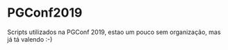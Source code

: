 # PGConf2019
Scripts utilizados na PGConf 2019, estao um pouco sem organização, mas já tá valendo :-)
